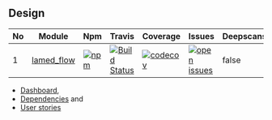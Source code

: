 ## Design

| No |Module |Npm |Travis |Coverage |Issues |Deepscans |Lastcommit |
|  ---- | ---- | ---- | ---- | ---- | ---- | ---- | ---- |
1 |[lamed_flow](https://github.com/perezlamed/lamed_flow) |[![npm](https://img.shields.io/npm/v/lamed_flow.svg)](https://www.npmjs.org/package/lamed_flow) |[![Build Status](https://travis-ci.org/perezlamed/lamed_flow.svg?branch=master)](https://travis-ci.org/perezlamed/lamed_flow) |[![codecov](https://codecov.io/gh/perezlamed/lamed_flow/branch/master/graph/badge.svg)](https://codecov.io/gh/perezlamed/lamed_flow) |[![open issues](https://img.shields.io/github/issues-raw/perezlamed/lamed_flow.svg)](https://github.com/perezlamed/lamed_flow/issues) |false |[![last commit](https://img.shields.io/github/last-commit/perezlamed/lamed_flow.svg)](https://github.com/perezlamed/lamed_flow/graphs/commit-activity) |
- [Dashboard](./Dashboard.md),
- [Dependencies](./Dependencies.md) and
- [User stories](./UserStories.md)